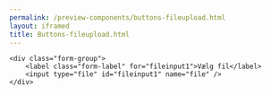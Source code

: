 ```yaml
--- 
permalink: /preview-components/buttons-fileupload.html
layout: iframed 
title: Buttons-fileupload.html
---
```

<div class="container py-8">

    <div class="form-group">
        <label class="form-label" for="fileinput1">Vælg fil</label>
        <input type="file" id="fileinput1" name="file" />
    </div>
</div>